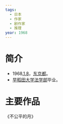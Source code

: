 ```yaml
---
tags:
  - 日本
  - 作家
  - 剧作家
  - 推理
year: 1968
---
```

# 简介

- 1968[.1.8](2024-01-08.md)，[东京都](东京都.md)。
- [早稻田大学](早稻田大学.md)[法学部](法学部.md)毕业。
# 主要作品

《不公平的月》